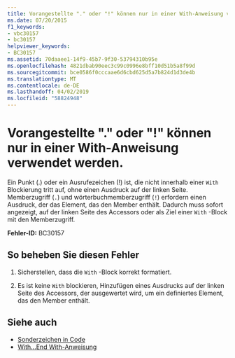 ```yaml
---
title: Vorangestellte "." oder "!" können nur in einer With-Anweisung verwendet werden.
ms.date: 07/20/2015
f1_keywords:
- vbc30157
- bc30157
helpviewer_keywords:
- BC30157
ms.assetid: 70daaee1-14f9-45b7-9f30-53794310b95e
ms.openlocfilehash: 4821dbab90eec3c99c0996e8bff10d51b5a8f99d
ms.sourcegitcommit: bce0586f0cccaae6d6cbd625d5a7b824d1d3de4b
ms.translationtype: MT
ms.contentlocale: de-DE
ms.lasthandoff: 04/02/2019
ms.locfileid: "58824948"
---
```

# <a name="leading--or--can-only-appear-inside-a-with-statement"></a>Vorangestellte "." oder "!" können nur in einer With-Anweisung verwendet werden.
Ein Punkt (.) oder ein Ausrufezeichen (!) ist, die nicht innerhalb einer `With` Blockierung tritt auf, ohne einen Ausdruck auf der linken Seite. Memberzugriff (`.`) und wörterbuchmemberzugriff (`!`) erfordern einen Ausdruck, der das Element, das den Member enthält. Dadurch muss sofort angezeigt, auf der linken Seite des Accessors oder als Ziel einer `With` -Block mit den Memberzugriff.  
  
 **Fehler-ID:** BC30157  
  
## <a name="to-correct-this-error"></a>So beheben Sie diesen Fehler  
  
1.  Sicherstellen, dass die `With` -Block korrekt formatiert.  
  
2.  Es ist keine `With` blockieren, Hinzufügen eines Ausdrucks auf der linken Seite des Accessors, der ausgewertet wird, um ein definiertes Element, das den Member enthält.  
  
## <a name="see-also"></a>Siehe auch

- [Sonderzeichen in Code](../../../visual-basic/programming-guide/program-structure/special-characters-in-code.md)
- [With...End With-Anweisung](../../../visual-basic/language-reference/statements/with-end-with-statement.md)
